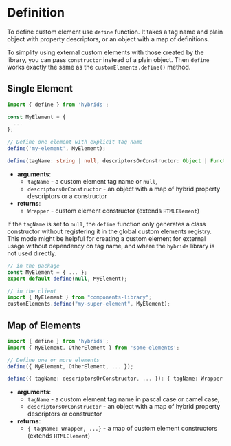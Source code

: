 # Definition

To define custom element use `define` function. It takes a tag name and plain object with property descriptors, or an object with a map of definitions.

To simplify using external custom elements with those created by the library, you can pass `constructor` instead of a plain object. Then `define` works exactly the same as the `customElements.define()` method.

## Single Element

```javascript
import { define } from 'hybrids';

const MyElement = {
  ...
};

// Define one element with explicit tag name
define('my-element', MyElement);
```

```typescript
define(tagName: string | null, descriptorsOrConstructor: Object | Function): Wrapper
```

* **arguments**:
  * `tagName` - a custom element tag name or `null`,
  * `descriptorsOrConstructor` - an object with a map of hybrid property descriptors or a constructor
* **returns**:
  * `Wrapper` - custom element constructor (extends `HTMLElement`)

If the `tagName` is set to `null`, the `define` function only generates a class constructor without registering it in the global custom elements registry. This mode might be helpful for creating a custom element for external usage without dependency on tag name, and where the `hybrids` library is not used directly.

```javascript
// in the package
const MyElement = { ... };
export default define(null, MyElement);

// in the client
import { MyElement } from "components-library";
customElements.define("my-super-element", MyElement);
```

## Map of Elements

```javascript
import { define } from 'hybrids';
import { MyElement, OtherElement } from 'some-elements';

// Define one or more elements
define({ MyElement, OtherElement, ... });
```

```typescript
define({ tagName: descriptorsOrConstructor, ... }): { tagName: Wrapper, ... }
```

* **arguments**:
  * `tagName` - a custom element tag name in pascal case or camel case,
  * `descriptorsOrConstructor` - an object with a map of hybrid property descriptors or constructor
* **returns**: 
  * `{ tagName: Wrapper, ...}` - a map of custom element constructors (extends `HTMLElement`)
